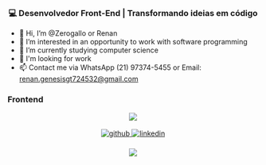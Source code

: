 

  

### <div align="center">💻 Desenvolvedor Front-End | Transformando ideias em código</div>  
- 👋 Hi, I’m @Zerogallo or Renan
- 👀 I’m interested in an opportunity to work with software programming
- 🌱 I’m currently studying computer science
- 💞️ I'm looking for work
- 📫 Contact me via WhatsApp (21) 97374-5455 or Email: renan.genesisgt724532@gmail.com
  


  






### Frontend  
<div align="center">  

  <img src="https://skillicons.dev/icons?i=vite,react,git,css,html,js,ts,mongo,nodejs,npm" />
</div>

</td><td valign="top" width="33%">



</td><td valign="top" width="33%">



</td></tr></table>  

<br/>  



<div align="center">
<a href="https://github.com/Zerogallo" target="_blank">
<img src=https://img.shields.io/badge/github-%2324292e.svg?&style=for-the-badge&logo=github&logoColor=white alt=github style="margin-bottom: 5px;" />
</a>

<a href="https://www.linkedin.com/in/renan-ferreira-44b944311/" target="_blank">
<img src=https://img.shields.io/badge/linkedin-%231E77B5.svg?&style=for-the-badge&logo=linkedin&logoColor=white alt=linkedin style="margin-bottom: 5px;" />
</a>  
</div>  
  

<br/>  



<div align="center"><img src="https://github-readme-stats.vercel.app/api?username=Zerogallo&show_icons=true&theme=transparent" /></div>  



<br/>  





